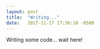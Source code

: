 ```yaml
---
layout: post
title:  "Writing..."
date:   2017-11-17 17:36:10 -0500
---
```

Writing some code... wait here!